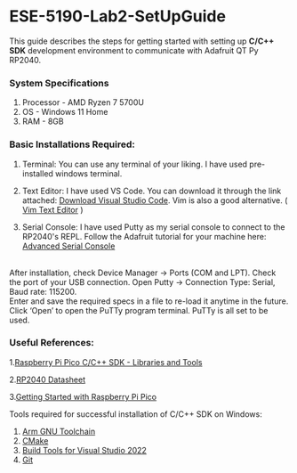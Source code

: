 # ESE-5190-Lab2-SetUpGuide

This guide describes the steps for getting started with setting up **C/C++ SDK** development environment to communicate with Adafruit QT Py RP2040.

### **System Specifications**
1. Processor - AMD Ryzen 7 5700U
2. OS - Windows 11 Home
3. RAM - 8GB

### Basic Installations Required:
1. Terminal:
You can use any terminal of your liking. I have used pre-installed windows terminal. 

2. Text Editor:
I have used VS Code. You can download it through the link attached: [Download Visual Studio Code](https://code.visualstudio.com/download). Vim is also a good alternative. ( [Vim Text Editor](https://vim.en.softonic.com/) )

3. Serial Console:
I have used Putty as my serial console to connect to the RP2040's REPL. Follow the Adafruit tutorial for your machine here: [Advanced Serial Console](https://learn.adafruit.com/welcome-to-circuitpython/advanced-serial-console-on-windows)
</br>
After installation, check Device Manager -> Ports (COM and LPT). Check the port of your USB connection. Open Putty -> Connection Type: Serial, Baud rate: 115200. 
</br>
Enter and save the required specs in a file to re-load it anytime in the future.
Click ‘Open’ to open the PuTTy program terminal.
PuTTy is all set to be used.





### Useful References:
1.[Raspberry Pi Pico C/C++ SDK - Libraries and Tools](https://datasheets.raspberrypi.com/pico/raspberry-pi-pico-c-sdk.pdf)

2.[RP2040 Datasheet](https://datasheets.raspberrypi.com/rp2040/rp2040-datasheet.pdf)

3.[Getting Started  with Raspberry Pi Pico](https://datasheets.raspberrypi.com/pico/getting-started-with-pico.pdf)

Tools required for successful installation of C/C++ SDK on Windows:
1. [Arm GNU Toolchain](https://developer.arm.com/downloads/-/arm-gnu-toolchain-downloads)
2. [CMake](https://cmake.org/download/)
3. [Build Tools for Visual Studio 2022](https://visualstudio.microsoft.com/downloads/#build-tools-for-visual-studio-2022)
4. [Git](https://git-scm.com/download/win)








